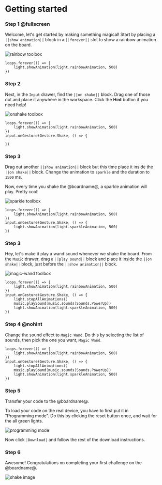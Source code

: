 # Getting started

### Step 1 @fullscreen

Welcome, let's get started by making something magical! Start by placing a ``||show animation||`` block in a ``||forever||`` slot to show a rainbow animation on the board.

![rainbow toolbox](/static/cp/tutorials/getting-started/rainbow-toolbox.gif)

```filterblocks
loops.forever(() => {
    light.showAnimation(light.rainbowAnimation, 500)
})
```

### Step 2

Next, in the ``Input`` drawer, find the ``||on shake||`` block. Drag one of those out and place it anywhere in the workspace.
Click the **Hint** button if you need help!

![onshake toolbox](/static/cp/tutorials/getting-started/onshake-toolbox.gif)

```filterblocks
loops.forever(() => {
    light.showAnimation(light.rainbowAnimation, 500)
})
input.onGesture(Gesture.Shake, () => {

})
```

### Step 3

Drag out another ``||show animation||`` block but this time place it inside the ``||on shake||`` block. Change the animation to ``sparkle`` and the duration to ``1500`` ms.

Now, every time you shake the @boardname@, a sparkle animation will play. Pretty cool!

![sparkle toolbox](/static/cp/tutorials/getting-started/sparkle-toolbox.gif)

```filterblocks
loops.forever(() => {
    light.showAnimation(light.rainbowAnimation, 500)
})
input.onGesture(Gesture.Shake, () => {
    light.showAnimation(light.sparkleAnimation, 500)
})
```

### Step 3

Hey, let's make it play a wand sound whenever we shake the board. From the ``Music`` drawer, drag a ``||play sound||`` block and place it inside the ``||on shake||`` block, just before the ``||show animation||`` block.

![magic-wand toolbox](/static/cp/tutorials/getting-started/wandsound-toolbox.gif)

```filterblocks
loops.forever(() => {
    light.showAnimation(light.rainbowAnimation, 500)
})
input.onGesture(Gesture.Shake, () => {
    light.stopAllAnimations()
    music.playSound(music.sounds(Sounds.PowerUp))
    light.showAnimation(light.sparkleAnimation, 500)
})
```

### Step 4 @nohint

Change the sound effect to ``Magic Wand``. Do this by selecting the list of sounds, then pick the one you want, ``Magic Wand``.

```filterblocks
loops.forever(() => {
    light.showAnimation(light.rainbowAnimation, 500)
})
input.onGesture(Gesture.Shake, () => {
    light.stopAllAnimations()
    music.playSound(music.sounds(Sounds.PowerUp))
    light.showAnimation(light.sparkleAnimation, 500)
})
```

### Step 5

Transfer your code to the @boardname@.

To load your code on the real device, you have to first put it in "Programming mode".
Do this by clicking the reset button once, and wait for the all green lights.

![programming mode](/static/cp/tutorials/getting-started/programming-mode.gif)

Now click ``|Download|`` and follow the rest of the download instructions.

### Step 6

Awesome! Congratulations on completing your first challenge on the @boardname@.

![shake image](/static/cp/tutorials/getting-started/shake.gif)
